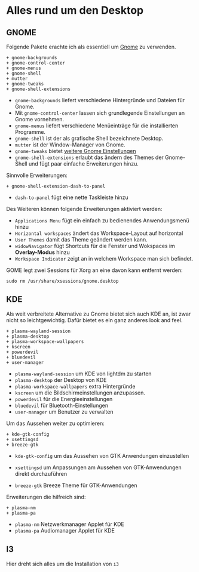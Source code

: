 # Alles rund um den Desktop

## GNOME

Folgende Pakete erachte ich als essentiell um [Gnome](https://wiki.archlinux.de/title/GNOME) zu verwenden.

    + gnome-backgrounds
    + gnome-control-center
    + gnome-menus
    + gnome-shell
    + mutter
    + gnome-tweaks
    + gnome-shell-extensions

* `gnome-backgrounds` liefert verschiedene Hintergründe und Dateien für Gnome. 
* Mit `gnome-control-center` lassen sich grundlegende Einstellungen an Gnome vornehmen. 
* `gnome-menus` liefert verschiedene Menüeinträge für die installierten Programme. 
* `gnome-shell` ist der als grafische Shell bezeichnete Desktop.
* `mutter` ist der Window-Manager von Gnome.
* `gnome-tweaks` bietet [weitere Gnome Einstellungen](https://wiki.archlinux.de/title/GNOME#Tipps_und_Tricks)
* `gnome-shell-extensions` erlaubt das ändern des Themes der Gnome-Shell und fügt paar einfache Erweiterungen hinzu.



Sinnvolle Erweiterungen:

    + gnome-shell-extension-dash-to-panel

* `dash-to-panel` fügt eine nette Taskleiste hinzu

Des Weiteren können folgende Erweiterungen aktiviert werden:

* `Applications Menu` fügt ein einfach zu bedienendes Anwendungsmenü hinzu
* `Horizontal workspaces` ändert das Workspace-Layout auf horizontal
* `User Themes` damit das Theme geändert werden kann.
* `widowNavigator` fügt Shortcuts für die Fenster und Wokspaces im **Overlay-Modus** hinzu
* `Workspace Indicator` zeigt an in welchem Workspace man sich befindet.


GOME legt zwei Sessions für Xorg an eine davon kann entfernt werden:

    sudo rm /usr/share/xsessions/gnome.desktop

## KDE

Als weit verbreitete Alternative zu Gnome bietet sich auch KDE an, ist zwar nicht so leichtgewichtig. Dafür bietet es ein ganz anderes look and feel.

    + plasma-wayland-session
    + plasma-desktop
    + plasma-workspace-wallpapers
    + kscreen
    + powerdevil
    + bluedevil
    + user-manager

* `plasma-wayland-session` um KDE von lightdm zu starten
* `plasma-desktop` der Desktop von KDE
* `plasma-workspace-wallpapers` extra Hintergründe
* `kscreen` um die Bildschirmeinstellungen anzupassen.
* `powerdevil` für die Energieeinstellungen
* `bluedevil` für Bluetooth-Einstellungen
* `user-manager` um Benutzer zu verwalten

Um das Aussehen weiter zu optimieren:

    + kde-gtk-config
    + xsettingsd
    + breeze-gtk

* `kde-gtk-config` um das Aussehen von GTK Anwendungen einzustellen
+ `xsettingsd` um Anpassungen am Aussehen von GTK-Anwendungen direkt durchzuführen
* `breeze-gtk` Breeze Theme für GTK-Anwendungen

Erweiterungen die hilfreich sind:

    + plasma-nm
    + plasma-pa

* `plasma-nm` Netzwerkmanager Applet für KDE
* `plasma-pa` Audiomanager Applet für KDE


## I3 

Hier dreht sich alles um die Installation von `i3`
